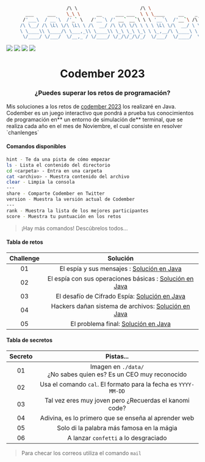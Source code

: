 ```bash
                      /\ \                       /\ \
       ___     ___    \_\ \      __     ___ ___  \ \ \____     __    _ __
      /'___\  / __`\  /'_` \   /'__`\ /' __` __`\ \ \ '__`\  /'__`\ /\`'__\
     /\ \__/ /\ \L\ \/\ \L\ \ /\  __/ /\ \/\ \/\ \ \ \ \L\ \/\  __/ \ \ \/
     \ \____\\ \____/\ \___,_\\ \____\\ \_\ \_\ \_\ \ \_,__/\ \____\ \ \_\
      \/____/ \/___/  \/__,_ / \/____/ \/_/\/_/\/_/  \/___/  \/____/  \/_/

```
<div>
  <img src="https://img.shields.io/badge/14870860-passing?style=for-the-badge&logo=github&label=SCORE&labelColor=%2319241f&color=%23cab339">
  <img src="https://img.shields.io/badge/Position-381-blue?style=for-the-badge&logo=github&labelColor=%2319241f&color=%23cab339">
  <img src= "https://img.shields.io/badge/Retos-5%2F5-blue?style=for-the-badge&logo=github&labelColor=%2319241f&color=%23cab339">
  <img src="https://img.shields.io/badge/Secretos-13%2F13-blue?style=for-the-badge&logo=github&labelColor=%2319241f&color=%23cab339">
</div>


<h1 align="center">Codember 2023</h1> 
<h3 align="center">¿Puedes superar los retos de programación?</h3>
Mis soluciones a los retos de <a href="https://codember.dev/">codember 2023</a> los realizaré en Java. Codember es un juego interactivo que pondrá a prueba tus conocimientos de programación en** un entorno de simulación de** terminal, que se realiza cada año en el mes de Noviembre, el cual consiste en resolver `chanlenges`

#### Comandos  disponibles 
``` bash
hint - Te da una pista de cómo empezar
ls - Lista el contenido del directorio
cd <carpeta> - Entra en una carpeta
cat <archivo> - Muestra contenido del archivo
clear - Limpia la consola
---
share - Comparte Codember en Twitter
version - Muestra la versión actual de Codember
---
rank - Muestra la lista de los mejores participantes
score - Muestra tu puntuación en los retos
```
> ¡Hay más comandos! Descúbrelos todos...

#### Tabla de retos 
| Challenge   |                                   Solución                                                                                                   |
| :---------: | :------------------------------------------------------------------------------------------------------------------------------------------: |
| 01          | El espía y sus mensajes : <a href="https://github.com/xVrzBx/codemberSolutions/blob/main/CHALLENGE_01/challenge01.java">Solución en Java</a> |
| 02          | El espía con sus operaciones básicas : <a href ="https://github.com/xVrzBx/codemberSolutions/tree/main/CHALLENGE_02">Solución en Java </a>   |
| 03          | El desafío de Cifrado Espía: <a href = "https://github.com/xVrzBx/codemberSolutions/tree/main/CHALLENGE_03">Solución en Java</a>             |
| 04          | Hackers dañan sistema de archivos: <a href="https://github.com/xVrzBx/codemberSolutions/tree/main/CHALLENGE_04">Solución en Java </a>        |
| 05          | El problema final: <a href ="https://github.com/xVrzBx/codemberSolutions/tree/main/CHALLENGE_05">Solución en Java</a>                        |

#### Tabla de secretos 

| Secreto   |                                   Pistas...                                   |
| :-------: | :---------------------------------------------------------------------------: |
| 01        | Imagen en `./data/` <br> ¿No sabes quien es? Es un CEO muy reconocido         |
| 02        | Usa el comando `cal`. El formato para la fecha es `YYYY-MM-DD`                |
| 03        | Tal vez eres muy joven pero ¿Recuerdas el kanomi code?                        |
| 04        | Adivina, es lo primero que se enseña al aprender web                          |
| 05        | Solo di la palabra más famosa en la mágia                                     |
| 06        | A lanzar `confetti` a lo desgraciado                                          |

> Para checar los correos utiliza el comando `mail`
